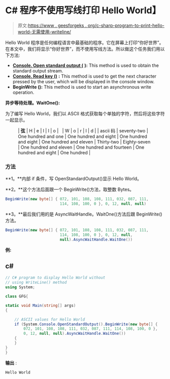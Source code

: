# C# 程序不使用写线打印 Hello World】

> 原文:[https://www . geesforgeks . org/c-sharp-program-to-print-hello-world-无需使用-writeline/](https://www.geeksforgeeks.org/c-sharp-program-to-print-hello-world-without-using-writeline/)

Hello World 程序是任何编程语言中最基础的程序。它在屏幕上打印“你好世界”。在本文中，我们将显示“你好世界”，而不使用写线方法。所以做这个任务我们用以下方法:

*   [**Console. Open standard output (**](https://www.geeksforgeeks.org/console-openstandardoutput-method-in-c-sharp-with-examples/) **):** This method is used to obtain the standard output stream.
*   [**Console. Read key ()**](https://www.geeksforgeeks.org/console-readkey-method-in-c-sharp/) **:** This method is used to get the next character pressed by the user, which will be displayed in the console window.
*   **BeginWrite ():** This method is used to start an asynchronous write operation.

**异步等待处理。WaitOne():** 

为了编写 Hello World，我们以 ASCII 格式获取每个单独的字符，然后将这些字符一起显示。

<figure class="table">

| **弦** | H | e | l | l | o |   | W | o | r | l | d |
| ascii 码 | seventy-two | One hundred and one | One hundred and eight | One hundred and eight | One hundred and eleven | Thirty-two | Eighty-seven | One hundred and eleven | One hundred and fourteen | One hundred and eight | One hundred |

</figure>

### 方法

**1。**内部 if 条件，写 OpenStandardOutput()显示 Hello World。

**2。**这个方法后面跟一个 BeginWrite()方法，取整数 Bytes。

```cs
BeginWrite(new byte[] { 072, 101, 108, 108, 111, 032, 087, 111, 
                        114, 108, 100, 0 }, 0, 12, null, null)
```

**3。**最后我们用的是 AsyncWaitHandle。WaitOne()方法后跟 BeginWrite()方法。

```cs
BeginWrite(new byte[] { 072, 101, 108, 108, 111, 032, 087, 111, 
                        114, 108, 100, 0 }, 0, 12, null, 
                        null).AsyncWaitHandle.WaitOne()) 
```

**例:**

## c#

```cs
// C# program to display Hello World without
// using WriteLine() method
using System;

class GFG{

static void Main(string[] args)
{

    // ASCII values for Hello World
    if (System.Console.OpenStandardOutput().BeginWrite(new byte[] { 
        072, 101, 108, 108, 111, 032, 087, 111, 114, 108, 100, 0 }, 
        0, 12, null, null).AsyncWaitHandle.WaitOne()) 
    { 
    }
}
}
```

**输出** :

```cs
Hello World
```